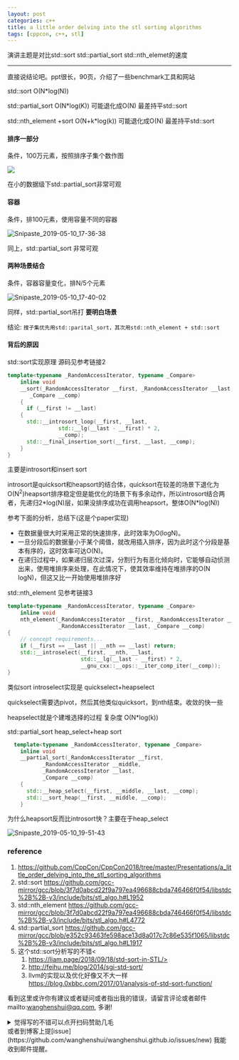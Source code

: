 ```yaml
---
layout: post
categories: c++
title: a little order delving into the stl sorting algorithms
tags: [cppcon, c++, stl]
---
```

  

演讲主题是对比std::sort std::partial_sort std::nth_elemet的速度

---

直接说结论吧。ppt很长，90页，介绍了一些benchmark工具和网站



std::sort O(N*log(N))

std::partial_sort O(N*log(K)) 可能退化成O(N)  最差持平std::sort

std::nth_element +sort  O(N+k*log(k)) 可能退化成O(N) 最差持平std::sort

#### 排序一部分

条件，100万元素，按照排序子集个数作图



![](https://wanghenshui.github.io/assets/Snipaste_2019-05-10_17-29-47.png)



在小的数据级下std::partial_sort非常可观

#### 容器 

条件，排100元素，使用容量不同的容器

![Snipaste_2019-05-10_17-36-38](https://wanghenshui.github.io/assets/Snipaste_2019-05-10_17-36-38.png)

同上，std::partial_sort 非常可观



#### 两种场景结合

条件，容器容量变化，排N/5个元素

![Snipaste_2019-05-10_17-40-02](https://wanghenshui.github.io/assets/Snipaste_2019-05-10_17-40-02.png)

同样，std::partial_sort吊打 **要明白场景**

结论: `搜子集优先用std::parital_sort，其次用std::nth_element + std::sort`

#### 背后的原因

std::sort实现原理 源码见参考链接2

```c++
template<typename _RandomAccessIterator, typename _Compare>
    inline void
    __sort(_RandomAccessIterator __first, _RandomAccessIterator __last,
	   _Compare __comp)
    {
      if (__first != __last)
	{
	  std::__introsort_loop(__first, __last,
				std::__lg(__last - __first) * 2,
				__comp);
	  std::__final_insertion_sort(__first, __last, __comp);
	}
}
```

主要是introsort和insert sort

introsort是quicksort和heapsort的结合体，quicksort在较差的场景下退化为O(N<sup>2</sup>)heapsort排序稳定但是能优化的场景下有多余动作，所以introsort结合两者，先递归2*log(N)层，如果没排序成功在调用heapsort，整体O(N\*log(N))

参考下面的分析，总结下(这是个paper实现)

- 在数据量很大时采用正常的快速排序，此时效率为O(logN)。
- 一旦分段后的数据量小于某个阈值，就改用插入排序，因为此时这个分段是基本有序的，这时效率可达O(N)。
- 在递归过程中，如果递归层次过深，分割行为有恶化倾向时，它能够自动侦测出来，使用堆排序来处理，在此情况下，使其效率维持在堆排序的O(N logN)，但这又比一开始使用堆排序好



std::nth_element 见参考链接3

```c++
template<typename _RandomAccessIterator, typename _Compare>
    inline void
    nth_element(_RandomAccessIterator __first, _RandomAccessIterator __nth,
                _RandomAccessIterator __last, _Compare __comp)
{
    // concept requirements...
    if (__first == __last || __nth == __last) return;
    std::__introselect(__first, __nth, __last,
                       std::__lg(__last - __first) * 2,
                       __gnu_cxx::__ops::__iter_comp_iter(__comp));
}
```

类似sort introselect实现是 quickselect+heapselect

quickselect需要选pivot，然后其他类似quicksort，到nth结束。收敛的快一些

heapselect就是个建堆选择的过程 复杂度 O(N*log(k))



std::partial_sort heap_select+heap sort

```c++
  template<typename _RandomAccessIterator, typename _Compare>
    inline void
    __partial_sort(_RandomAccessIterator __first,
		   _RandomAccessIterator __middle,
		   _RandomAccessIterator __last,
		   _Compare __comp)
    {
      std::__heap_select(__first, __middle, __last, __comp);
      std::__sort_heap(__first, __middle, __comp);
    }
```

为什么heapsort反而比introsort快？主要在于heap_select 

![Snipaste_2019-05-10_19-51-43](https://wanghenshui.github.io/assets/Snipaste_2019-05-10_19-51-43.png)

### reference

1.  <https://github.com/CppCon/CppCon2018/tree/master/Presentations/a_little_order_delving_into_the_stl_sorting_algorithms>
2.  std::sort https://github.com/gcc-mirror/gcc/blob/3f7d0abcd22f9a797ea496688cbda746466f0f54/libstdc%2B%2B-v3/include/bits/stl_algo.h#L1952
3.  std::nth_element https://github.com/gcc-mirror/gcc/blob/3f7d0abcd22f9a797ea496688cbda746466f0f54/libstdc%2B%2B-v3/include/bits/stl_algo.h#L4772
4.  std::partial_sort  https://github.com/gcc-mirror/gcc/blob/e352c93463fe598ace13d8a017c7c86e535f1065/libstdc%2B%2B-v3/include/bits/stl_algo.h#L1917
5.  这个std::sort分析写的不错<
    1.  https://liam.page/2018/09/18/std-sort-in-STL/>
    2.  <http://feihu.me/blog/2014/sgi-std-sort/>
    3.  llvm的实现以及优化好像又不大一样 <https://blog.0xbbc.com/2017/01/analysis-of-std-sort-function/>

看到这里或许你有建议或者疑问或者指出我的错误，请留言评论或者邮件mailto:wanghenshui@qq.com, 多谢! 
<details>
<summary>觉得写的不错可以点开扫码赞助几毛</summary>
![微信转账](https://wanghenshui.github.io/assets/wepay.png)
</details>或者到博客上提[issue](https://github.com/wanghenshui/wanghenshui.github.io/issues/new) 我能收到邮件提醒。

